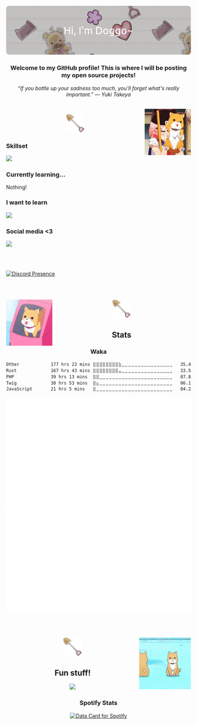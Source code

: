 <p align="center">
    <img src="https://raw.githubusercontent.com/TaromaruYuki/TaromaruYuki/main/github-header.png" />
</p>

<h3 align="center">Welcome to my GitHub profile! This is where I will be posting my open source projects!</h3>
<p align="center"><i>“If you bottle up your sadness too much, you'll forget what's really important.” — Yuki Takeya</i></p><br>

<img align="right" width="25%" src="https://raw.githubusercontent.com/TaromaruYuki/TaromaruYuki/main/taro_hi.gif" />

<p width="100%" align='center'>
    <img width="10%" src="https://raw.githubusercontent.com/TaromaruYuki/TaromaruYuki/main/shovel-kun.png">
</p>

<h3>Skillset</h3>
<img src="https://skillicons.dev/icons?i=py,cpp,cs,js,nodejs,react,php,html,symfony,godot,cmake,bootstrap,blender,mysql,rust&perline=7" />

<h3>Currently learning...</h3>
<!-- <img src="https://skillicons.dev/icons?i=" /> -->
Nothing!

<h3>I want to learn</h3>
<img src="https://skillicons.dev/icons?i=ruby,deno,java,haskell,wasm" />

<h3>Social media <3</h3>
<a href="https://twitter.com/TaromaruYuki"><img src="https://skillicons.dev/icons?i=twitter" /></a>

<br><br>

<a href="https://discord.gg/qFtz2gS"><img src="https://lanyard.ushiekane.dev/api/323470201016549378" alt="Discord Presence"/></a>

<br><br>

<img align="left" width="25%" src="https://raw.githubusercontent.com/TaromaruYuki/TaromaruYuki/main/taro_pant.gif" />

<p width="100%" align='center'>
    <img width="10%" src="https://raw.githubusercontent.com/TaromaruYuki/TaromaruYuki/main/shovel-kun.png">
</p>

<h2 align="center">Stats</h2>

<h3 align="center">Waka</h3>
<!--START_SECTION:waka-->

```txt
Other            177 hrs 22 mins ⣿⣿⣿⣿⣿⣿⣿⣿⣷⣀⣀⣀⣀⣀⣀⣀⣀⣀⣀⣀⣀⣀⣀⣀⣀   35.48 %
Rust             167 hrs 43 mins ⣿⣿⣿⣿⣿⣿⣿⣿⣤⣀⣀⣀⣀⣀⣀⣀⣀⣀⣀⣀⣀⣀⣀⣀⣀   33.55 %
PHP              39 hrs 13 mins  ⣿⣿⣀⣀⣀⣀⣀⣀⣀⣀⣀⣀⣀⣀⣀⣀⣀⣀⣀⣀⣀⣀⣀⣀⣀   07.85 %
Twig             30 hrs 53 mins  ⣿⣦⣀⣀⣀⣀⣀⣀⣀⣀⣀⣀⣀⣀⣀⣀⣀⣀⣀⣀⣀⣀⣀⣀⣀   06.18 %
JavaScript       21 hrs 5 mins   ⣿⣀⣀⣀⣀⣀⣀⣀⣀⣀⣀⣀⣀⣀⣀⣀⣀⣀⣀⣀⣀⣀⣀⣀⣀   04.22 %
```

<!--END_SECTION:waka-->

<p align="center" width="100%">
    <img src="https://raw.githubusercontent.com/TaromaruYuki/github-stats-transparent/59d0c0c17b38a286397f88f1c5c6457e2dc30c7c/generated/overview.svg" />
    <img src="https://raw.githubusercontent.com/TaromaruYuki/github-stats-transparent/59d0c0c17b38a286397f88f1c5c6457e2dc30c7c/generated/languages.svg" />
</p>

<br><br>

<img align="right" width="28%" src="https://raw.githubusercontent.com/TaromaruYuki/TaromaruYuki/main/taro_spin.gif" />

<p width="100%" align='center'>
    <img width="10%" src="https://raw.githubusercontent.com/TaromaruYuki/TaromaruYuki/main/shovel-kun.png">
</p>

<h2 align="center">Fun stuff!</h2>

<p align="center">
    <img src="https://github-readme-twitter.gazf.vercel.app/api?id=TaromaruYuki" />
</p>

<h3 align="center">Spotify Stats</h3>

<p align="center">
    <a href="https://spotify-github-profile.vercel.app/api/view?uid=a2n9yranjkm3e8zxjgxl073xk&redirect=true">
        <img src="https://www.data-card-for-spotify.com/api/card?user_id=a2n9yranjkm3e8zxjgxl073xk" alt="Data Card for Spotify">
    </a>
</p>

<!--
**Taromaruu/Taromaruu** is a ✨ _special_ ✨ repository because its `README.md` (this file) appears on your GitHub profile.

Here are some ideas to get you started:

- 🔭 I’m currently working on ...
- 🌱 I’m currently learning ...
- 👯 I’m looking to collaborate on ...
- 🤔 I’m looking for help with ...
- 💬 Ask me about ...
- 📫 How to reach me: ...
- 😄 Pronouns: ...
- ⚡ Fun fact: ...
-->

<!--
<p align="center" width="100%">
    <img width="10%" src="https://raw.githubusercontent.com/Taromaruu/Taromaruu/main/shovel-kun.png">
</p>
-->
